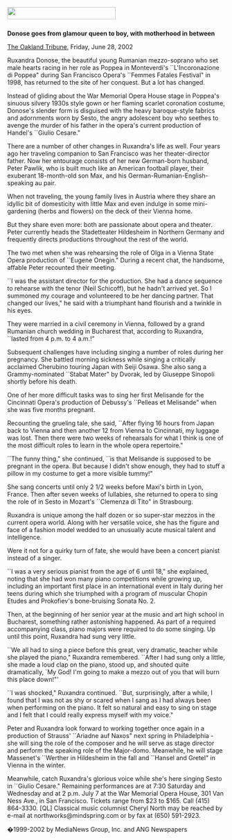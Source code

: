 <!-- MAIN TABLE -->
<tr class="table_main" >
<td class="td_center" valign="top">

<!-- PAGE TITLE -->
<img src="images/title_donose.gif" width="250" height="28" vspace="10" /><br />

<!-- ARTICLE TITLE -->
<b>Donose goes from glamour queen to boy, with motherhood in between</b>

<p></p>

<!-- NEWSPAPER TITLE AND DATE -->
<a href="http://www.oaklandtribune.com/stories/0,1413,82%7e1809%7e702395,00.html" target="new">The Oakland Tribune</a>, Friday, June 28, 2002 

<p></p>
Ruxandra Donose, the beautiful young Rumanian mezzo-soprano who set male hearts racing in her role as Poppea in Monteverdi's ``L'Incoronazione di Poppea" during San Francisco Opera's ``Femmes Fatales Festival" in 1998, has returned to the site of her conquest. But a lot has changed. 
<p></p>
Instead of gliding about the War Memorial Opera House stage in Poppea's sinuous silvery 1930s style gown or her flaming scarlet coronation costume, Donose's slender form is disguised with the heavy baroque-style fabrics and adornments worn by Sesto, the angry adolescent boy who seethes to avenge the murder of his father in the opera's current production of Handel's ``Giulio Cesare." 
<p></p>
There are a number of other changes in Ruxandra's life as well. Four years ago her traveling companion to San Francisco was her theater-director father. Now her entourage consists of her new German-born husband, Peter Pawlik, who is built much like an American football player, their exuberant 18-month-old son Max, and his German-Rumanian-English-speaking au pair. 
<p></p>
When not traveling, the young family lives in Austria where they share an idyllic bit of domesticity with little Max and even indulge in some mini-gardening (herbs and flowers) on the deck of their Vienna home. 
<p></p>
But they share even more: both are passionate about opera and theater. Peter currently heads the Stadetteater Hildesheim in Northern Germany and frequently directs productions throughout the rest of the world. 
<p></p>
The two met when she was rehearsing the role of Olga in a Vienna State Opera production of ``Eugene Onegin." During a recent chat, the handsome, affable Peter recounted their meeting. 
<p></p>
``I was the assistant director for the production. She had a dance sequence to rehearse with the tenor (Neil Schicoff), but he hadn't arrived yet. So I summoned my courage and volunteered to be her dancing partner. That changed our lives," he said with a triumphant hand flourish and a twinkle in his eyes. 
<p></p>
They were married in a civil ceremony in Vienna, followed by a grand Rumanian church wedding in Bucharest that, according to Ruxandra, ``lasted from 4 p.m. to 4 a.m.!" 
<p></p>
Subsequent challenges have including singing a number of roles during her pregnancy. She battled morning sickness while singing a critically acclaimed Cherubino touring Japan with Seiji Osawa. She also sang a Grammy-nominated ``Stabat Mater" by Dvorak, led by Giuseppe Sinopoli shortly before his death. 
<p></p>
One of her more difficult tasks was to sing her first Melisande for the Cincinnati Opera's production of Debussy's ``Pelleas et Melisande" when she was five months pregnant. 
<p></p>
Recounting the grueling tale, she said, ``After flying 16 hours from Japan back to Vienna and then another 12 from Vienna to Cincinnati, my luggage was lost. Then there were two weeks of rehearsals for what I think is one of the most difficult roles to learn in the whole opera repertoire." 
<p></p>
``The funny thing," she continued, ``is that Melisande is supposed to be pregnant in the opera. But because I didn't show enough, they had to stuff a pillow in my costume to get a more visible tummy!" 
<p></p>
She sang concerts until only 2 1/2 weeks before Maxi's birth in Lyon, France. Then after seven weeks of lullabies, she returned to opera to sing the role of in Sesto in Mozart's ``Clemenza di Tito" in Strasbourg. 
<p></p>
Ruxandra is unique among the half dozen or so super-star mezzos in the current opera world. Along with her versatile voice, she has the figure and face of a fashion model wedded to an unusually acute musical talent and intelligence. 
<p></p>
Were it not for a quirky turn of fate, she would have been a concert pianist instead of a singer. 
<p></p>
``I was a very serious pianist from the age of 6 until 18," she explained, noting that she had won many piano competitions while growing up, including an important first place in an international event in Italy during her teens during which she triumphed with a program of muscular Chopin Etudes and Prokofiev's bone-bruising Sonata No. 2. 
<p></p>
Then, at the beginning of her senior year at the music and art high school in Bucharest, something rather astonishing happened. As part of a required accompanying class, piano majors were required to do some singing. Up until this point, Ruxandra had sung very little. 
<p></p>
``We all had to sing a piece before this great, very dramatic, teacher while she played the piano," Ruxandra remembered. ``After I had sung only a little, she made a loud clap on the piano, stood up, and shouted quite dramatically, `My God! I'm going to make a mezzo out of you that will burn this place down!"' 
<p></p>
``I was shocked," Ruxandra continued. ``But, surprisingly, after a while, I found that I was not as shy or scared when I sang as I had always been when performing on the piano. It felt so natural and easy to sing on stage and I felt that I could really express myself with my voice." 
<p></p>
Peter and Ruxandra look forward to working together once again in a production of Strauss' ``Ariadne auf Naxos" next spring in Philadelphia - she will sing the role of the composer and he will serve as stage director and perform the speaking role of the Major-domo. Meanwhile, he will stage Massenet's ``Werther in Hildesheim in the fall and ``Hansel and Gretel" in Vienna in the winter. 
<p></p>
Meanwhile, catch Ruxandra's glorious voice while she's here singing Sesto in ``Giulio Cesare." Remaining performances are at 7:30 Saturday and Wednesday and at 2 p.m. July 7 at the War Memorial Opera House, 301 Van Ness Ave., in San Francisco. Tickets range from $23 to $165. Call (415) 864-3330. [QL] Classical music columnist Cheryl North may be reached by e-mail at northworks@mindspring.com or by fax at (650) 591-2923. 



<p></p>
�1999-2002 by MediaNews Group, Inc. and ANG Newspapers

<!-- LEFT TO RIGHT CELL CHANGE -->
</td><td class="td_right">




<p align="center"></p>

<!------------------- DM BANNER --------------------------------
<table width="150" cellspacing="0" cellpadding="0" border="0">
<tr>
<td bgcolor="cccccc" align="center">
<a href="http://www.dunningmarketing.com" target="new">
<img src="http://www.dunningmarketing.com/images/banner_dunning_marketing.gif" height="28" width="150" border="0"></a></td>
</tr>
<tr>
<td bgcolor="cccccc" align="center">
<font style="
font-family: trebuchet, verdana, arial, sans-serif;
font-size: 11px;
font-weight: regular;
color: #000000;
line-height: 1.4em">
High Performance websites by  <br />
<a href="http://www.dunningmarketing.com" target="new">Dunning Marketing</a><br /><br /></td>
</tr>
</table> -->

</td></tr></table> 
</td></tr></table>

<br /><br />


<img src="images/btn_articles_on.gif" height="1" width="1" />
<img src="images/btn_casestudies_on.gif" height="1" width="1" />
<img src="images/btn_cheryl_on.gif" height="1" width="1" />
<img src="images/btn_cheryl_p_on.gif" height="1" width="1" />
<img src="images/btn_clients_on.gif" height="1" width="1" />
<img src="images/btn_contact_on.gif" height="1" width="1" />
<img src="images/btn_history_on.gif" height="1" width="1" />
<img src="images/btn_home_on.gif" height="1" width="1" />
<img src="images/btn_interviews_on.gif" height="1" width="1" />
<img src="images/btn_resume_on.gif" height="1" width="1" />
<img src="images/btn_reviews_on.gif" height="1" width="1" />
<img src="images/btn_services_on.gif" height="1" width="1" />
<img src="images/btn_warner_on.gif" height="1" width="1" />
<img src="images/btn_warner_p_on.gif" height="1" width="1" />

<!-- EXTERNAL LINKS -->
<div style="position: absolute; top: -20px; left: -20px;">
<a href="http://www.dunningmarketing.com">.</a>
<a href="http://www.witnessamerica.com">.</a>
<a href="http://www.witnessamerica.com/camcorders">.</a>
<a href="http://www.ksql.com">.</a>
<a href="http://www.ascendaviation.com">.</a>
<a href="http://www.echovalleysupply.com">.</a>
<a href="http://www.northworks.net">.</a>
<a href="http://www.attainia.com">.</a>
<a href="http://www.briandunning.com">.</a>
</div>
<!-- END EXTERNAL LINKS -->

</body>
</html>
